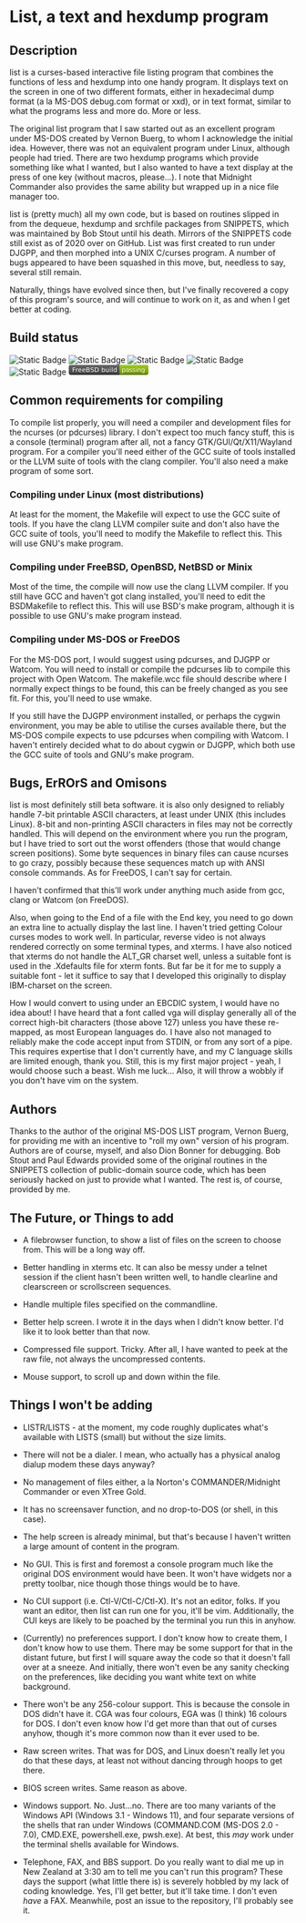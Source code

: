 # List, a text and hexdump program

## Description

list is a curses-based interactive file listing program that combines the functions of less and hexdump into one handy program. It displays text on the screen in one of two different formats, either in hexadecimal dump format (a la MS-DOS debug.com format or xxd), or in text format, similar to what the programs less and more do. More or less.

The original list program that I saw started out as an excellent program under MS-DOS created by Vernon Buerg, to whom I acknowledge the initial idea. However, there was not an equivalent program under Linux, although people had tried. There are two hexdump programs which provide something like what I wanted, but I also wanted to have a text display at the press of one key (without macros, please...). I note that Midnight Commander also provides the same ability but wrapped up in a nice file manager too.

list is (pretty much) all my own code, but is based on routines slipped in from the dequeue, hexdump and srchfile packages from SNIPPETS, which was maintained by Bob Stout until his death. Mirrors of the SNIPPETS code still exist as of 2020 over on GitHub. List was first created to run under DJGPP, and then morphed into a UNIX C/curses program. A number of bugs appeared to have been squashed in this move, but, needless to say, several still remain.

Naturally, things have evolved since then, but I've finally recovered a copy of this program's source, and will continue to work on it, as and when I get better at coding.
## Build status
![Static Badge](https://img.shields.io/badge/FreeBSD_build-passing-green?style=plastic)
![Static Badge](https://img.shields.io/badge/FreeDOS_build-passing-green?style=plastic)
![Static Badge](https://img.shields.io/badge/OpenBSD_build-passing-green?style=plastic)
![Static Badge](https://img.shields.io/badge/Linux_build-passing-green?style=plastic)
![Static Badge](https://img.shields.io/badge/Minix_build-passing-green?style=plastic)
<svg xmlns="http://www.w3.org/2000/svg" xmlns:xlink="http://www.w3.org/1999/xlink" width="140" height="18" role="img" aria-label="FreeBSD build: passing"><title>FreeBSD build: passing</title><linearGradient id="s" x2="0" y2="100%"><stop offset="0" stop-color="#fff" stop-opacity=".7"/><stop offset=".1" stop-color="#aaa" stop-opacity=".1"/><stop offset=".9" stop-color="#000" stop-opacity=".3"/><stop offset="1" stop-color="#000" stop-opacity=".5"/></linearGradient><clipPath id="r"><rect width="140" height="18" rx="4" fill="#fff"/></clipPath><g clip-path="url(#r)"><rect width="89" height="18" fill="#555"/><rect x="89" width="51" height="18" fill="#97ca00"/><rect width="140" height="18" fill="url(#s)"/></g><g fill="#fff" text-anchor="middle" font-family="Verdana,Geneva,DejaVu Sans,sans-serif" text-rendering="geometricPrecision" font-size="110"><text aria-hidden="true" x="455" y="140" fill="#010101" fill-opacity=".3" transform="scale(.1)" textLength="790">FreeBSD build</text><text x="455" y="130" transform="scale(.1)" fill="#fff" textLength="790">FreeBSD build</text><text aria-hidden="true" x="1135" y="140" fill="#010101" fill-opacity=".3" transform="scale(.1)" textLength="410">passing</text><text x="1135" y="130" transform="scale(.1)" fill="#fff" textLength="410">passing</text></g></svg>

## Common requirements for compiling
To compile list properly, you will need a compiler and development files for the ncurses (or pdcurses)
library. I don't expect too much fancy stuff, this is a console (terminal) program after all, not a fancy 
GTK/GUI/Qt/X11/Wayland program. For a compiler you'll need either of the GCC suite of tools installed or
the LLVM suite of tools with the clang compiler. You'll also need a make program of some sort.

### Compiling under Linux (most distributions)
At least for the moment, the Makefile will expect to use the GCC suite of tools. If you have the clang
LLVM compiler suite and don't also have the GCC suite of tools, you'll need to modify the Makefile to
reflect this. This will use GNU's make program.

### Compiling under FreeBSD, OpenBSD, NetBSD or Minix
Most of the time, the compile will now use the clang LLVM compiler. If you still have GCC and haven't got
clang installed, you'll need to edit the BSDMakefile to reflect this. This will use BSD's make program,
although it is possible to use GNU's make program instead.

### Compiling under MS-DOS or FreeDOS
For the MS-DOS port, I would suggest using pdcurses, and DJGPP or Watcom. You will need to install or
compile the pdcurses lib to compile this project with Open Watcom. The makefile.wcc file should describe
where I normally expect things to be found, this can be freely changed as you see fit. For this, you'll
need to use wmake.

If you still have the DJGPP environment installed, or perhaps the cygwin environment, you may be able
to utilise the curses available there, but the MS-DOS compile expects to use pdcurses when compiling
with Watcom. I haven't entirely decided what to do about cygwin or DJGPP, which both use the GCC suite
of tools and GNU's make program.

## Bugs, ErROrS and Omisons
list is most definitely still beta software. it is also only designed to reliably handle 7-bit printable ASCII characters, at least under UNIX (this includes Linux). 8-bit and non-printing ASCII characters in files may not be correctly handled. This will depend on the environment where you run the program, but I have tried to sort out the worst offenders (those that would change screen positions).  Some byte sequences in binary files can cause ncurses to go crazy, possibly because these sequences match up with ANSI console commands. As for FreeDOS, I can't say for certain.

I haven't confirmed that this'll work under anything much aside from gcc, clang or Watcom (on FreeDOS).

Also, when going to the End of a file with the End key, you need to go down an extra line to actually display the last line. I haven't tried getting Colour curses modes to work well. In particular, reverse video is not always rendered correctly on some terminal types, and xterms. I have also noticed that xterms do not handle the ALT_GR charset well, unless a suitable font is used in the .Xdefaults file for xterm fonts. But far be it for me to supply a suitable font - let it suffice to say that I developed this originally to display IBM-charset on the screen.

How I would convert to using under an EBCDIC system, I would have no idea about! I have heard that a font called vga will display generally all of the correct high-bit characters (those above 127) unless you have these re-mapped, as most European languages do. I have also not managed to reliably make the code accept input from STDIN, or from any sort of a pipe. This requires expertise that I don't currently have, and my C language skills are limited enough, thank you. Still, this is my first major project - yeah, I would choose such a beast. Wish me luck... Also, it will throw a wobbly if you don't have vim on the system.

## Authors
Thanks to the author of the original MS-DOS LIST program, Vernon Buerg, for providing me with an incentive to "roll my own" version of his program. Authors are of course, myself, and also Dion Bonner for debugging. Bob Stout and Paul Edwards provided some of the original routines in the SNIPPETS collection of public-domain source code, which has been seriously hacked on just to provide what I wanted. The rest is, of course, provided by me.

## The Future, or Things to add

* A filebrowser function, to show a list of files on the screen to choose from. This will be a long way off.

* Better handling in xterms etc. It can also be messy under a telnet session if the client hasn't been written well, to handle clearline and clearscreen or scrollscreen sequences.

* Handle multiple files specified on the commandline.

* Better help screen. I wrote it in the days when I didn't know better. I'd like it to look better than that now.

* Compressed file support. Tricky. After all, I have wanted to peek at the raw file, not always the uncompressed contents.

* Mouse support, to scroll up and down within the file.

## Things I won't be adding

* LISTR/LISTS - at the moment, my code roughly duplicates what's available with LISTS (small) but without the size limits. 

* There will not be a dialer. I mean, who actually has a physical analog dialup modem these days anyway?

* No management of files either, a la Norton's COMMANDER/Midnight Commander or even XTree Gold.

* It has no screensaver function, and no drop-to-DOS (or shell, in this case). 

* The help screen is already minimal, but that's because I haven't written a large amount of content in the program.

* No GUI. This is first and foremost a console program much like the original DOS environment would have been. It won't have widgets nor a pretty toolbar, nice though those things would be to have.

* No CUI support (i.e. Ctl-V/Ctl-C/Ctl-X). It's not an editor, folks. If you want an editor, then list can run one for you, it'll be vim. Additionally, the CUI keys are likely to be poached by the terminal you run this in anyhow.

* (Currently) no preferences support. I don't know how to create them, I don't know how to use them. There may be some support for that in the distant future, but first I will square away the code so that it doesn't fall over at a sneeze. And initially, there won't even be any sanity checking on the preferences, like deciding you want white text on white background. 

* There won't be any 256-colour support. This is because the console in DOS didn't have it. CGA was four colours, EGA was (I think) 16 colours for DOS. I don't even know how I'd get more than that out of curses anyhow, though it's more common now than it ever used to be.

* Raw screen writes. That was for DOS, and Linux doesn't really let you do that these days, at least not without dancing through hoops to get there.

* BIOS screen writes. Same reason as above.

* Windows support. No. Just…no. There are too many variants of the Windows API (Windows 3.1 - Windows 11), and four separate versions of the shells that ran under Windows (COMMAND.COM (MS-DOS 2.0 - 7.0), CMD.EXE, powershell.exe, pwsh.exe). At best, this _may_ work under the terminal shells available for
Windows.

* Telephone, FAX, and BBS support. Do you really want to dial me up in New Zealand at 3:30 am to tell me you can't run this program? These days the support (what little there is) is severely hobbled by my lack of coding knowledge. Yes, I'll get better, but it'll take time. I don't even _have_ a FAX. Meanwhile, post an issue to the repository, I'll probably see it.
